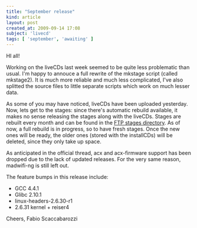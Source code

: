```yaml
---
title: "September release"
kind: article
layout: post
created_at: 2009-09-14 17:08
subject: 'livecd'
tags: [ 'september', 'awaiting' ]
---
```

HI all\!

Working on the liveCDs last week seemed to be quite less problematic than usual\.
I\'m happy to annouce a full rewrite of the mkstage script \(called mkstage2\)\. It is much more reliable and much less complicated, I\'ve also splitted the source files to little separate scripts which work on much lesser data\.

As some of you may have noticed, liveCDs have been uploaded yesterday\. Now, lets get to the stages\: since there\'s automatic rebuild available, it makes no sense releasing the stages along with the liveCDs\. Stages are rebuilt every month and can be found in the [FTP stages directory](ftp://ftp.faskatech.net/stages/)\. As of now, a full rebuild is in progress, so to have fresh stages\. Once the new ones will be ready, the older ones \(stored with the installCDs\) will be deleted, since they only take up space\.

As anticipated in the official thread, acx and acx\-firmware support has been dropped due to the lack of updated releases\. For the very same reason, madwifi\-ng is still left out\.

The feature bumps in this release include\:

* GCC 4\.4\.1
* Glibc 2\.10\.1
* linux\-headers\-2\.6\.30\-r1
* 2\.6\.31 kernel + reiser4

Cheers,
Fabio Scaccabarozzi
